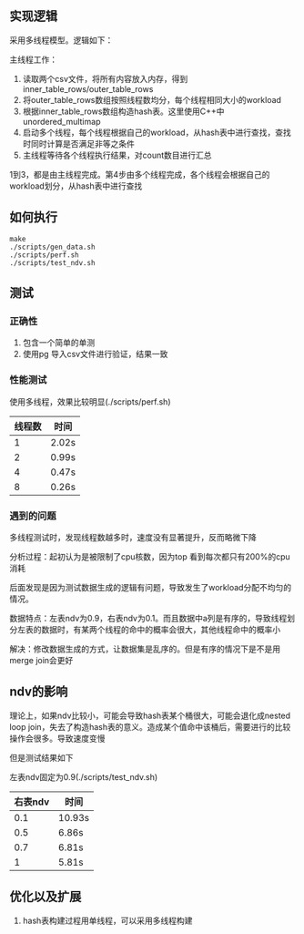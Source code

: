 ## 实现逻辑
采用多线程模型。逻辑如下：

主线程工作：
1. 读取两个csv文件，将所有内容放入内存，得到inner_table_rows/outer_table_rows
2. 将outer_table_rows数组按照线程数均分，每个线程相同大小的workload
3. 根据inner_table_rows数组构造hash表。这里使用C++中unordered_multimap
4. 启动多个线程，每个线程根据自己的workload，从hash表中进行查找，查找时同时计算是否满足非等之条件
5. 主线程等待各个线程执行结果，对count数目进行汇总

1到3，都是由主线程完成。第4步由多个线程完成，各个线程会根据自己的workload划分，从hash表中进行查找

## 如何执行

    make
    ./scripts/gen_data.sh
    ./scripts/perf.sh
    ./scripts/test_ndv.sh

## 测试
### 正确性
1. 包含一个简单的单测
2. 使用pg 导入csv文件进行验证，结果一致

### 性能测试
使用多线程，效果比较明显(./scripts/perf.sh)

线程数 | 时间
-- | --
1 | 2.02s
2 | 0.99s
4 | 0.47s
8 | 0.26s

### 遇到的问题
多线程测试时，发现线程数越多时，速度没有显著提升，反而略微下降

分析过程：起初认为是被限制了cpu核数，因为top 看到每次都只有200%的cpu消耗

后面发现是因为测试数据生成的逻辑有问题，导致发生了workload分配不均匀的情况。

数据特点：左表ndv为0.9，右表ndv为0.1。而且数据中a列是有序的，导致线程划分左表的数据时，有某两个线程的命中的概率会很大，其他线程命中的概率小

解决：修改数据生成的方式，让数据集是乱序的。但是有序的情况下是不是用merge join会更好

## ndv的影响
理论上，如果ndv比较小，可能会导致hash表某个桶很大，可能会退化成nested loop
join，失去了构造hash表的意义。造成某个值命中该桶后，需要进行的比较操作会很多。导致速度变慢

但是测试结果如下

左表ndv固定为0.9(./scripts/test_ndv.sh)

右表ndv | 时间
-- | --
0.1 | 10.93s
0.5 | 6.86s
0.7 | 6.81s
1 |  5.81s


## 优化以及扩展
1. hash表构建过程用单线程，可以采用多线程构建
